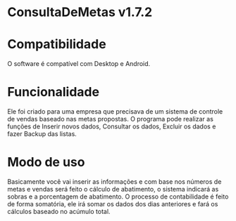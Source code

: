 # ConsultaDeMetas v1.7.2
# Compatibilidade
O software é compatível com Desktop e Android.
# Funcionalidade
Ele foi criado para uma empresa que precisava de um sistema de controle de vendas baseado nas metas propostas.
O programa pode realizar as funções de Inserir novos dados, Consultar os dados, Excluir os dados e fazer Backup das listas.
# Modo de uso
Basicamente você vai inserir as informações e com base nos números de metas e vendas será feito o cálculo de abatimento, o sistema indicará as sobras e a porcentagem de abatimento.
O processo de contabilidade é feito de forma somatória, ele irá somar os dados dos dias anteriores e fará os cálculos baseado no acúmulo total.
